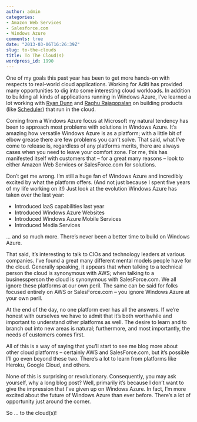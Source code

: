 ```yaml
---
author: admin
categories:
- Amazon Web Services
- Salesforce.com
- Windows Azure
comments: true
date: "2013-03-06T16:26:39Z"
slug: to-the-clouds
title: To The Cloud(s)
wordpress_id: 1990
---
```


One of my goals this past year has been to get more hands-on with respects to real-world cloud applications. Working for Aditi has provided many opportunities to dig into some interesting cloud workloads. In addition to building all kinds of applications running in Windows Azure, I’ve learned a lot working with [Ryan Dunn](http://dunnry.com/blog/) and [Raghu Rajagopalan](http://niftybits.wordpress.com/) on building products (like [Scheduler](http://www.windowsazure.com/en-us/store/service/?id=53765649-ba4b-4fe2-a834-21b334b551e2)) that run in the cloud. 

Coming from a Windows Azure focus at Microsoft my natural tendency has been to approach most problems with solutions in Windows Azure. It’s amazing how versatile Windows Azure is as a platform; with a little bit of elbow grease there are few problems you can’t solve. That said, what I’ve come to release is, regardless of any platforms merits, there are always cases when you need to leave your comfort zone. For me, this has manifested itself with customers that – for a great many reasons – look to either Amazon Web Services or SalesForce.com for solutions. 

Don’t get me wrong. I’m still a huge fan of Windows Azure and incredibly excited by what the platform offers. (And not just because I spent five years of my life working on it!) Just look at the evolution Windows Azure has taken over the last year: 

* Introduced IaaS capabilities last year
* Introduced Windows Azure Websites
* Introduced Windows Azure Mobile Services 
* Introduced Media Services

... and so much more. There’s never been a better time to build on Windows Azure. 

That said, it’s interesting to talk to CIOs and technology leaders at various companies. I’ve found a great many different mental models people have for the cloud. Generally speaking, it appears that when talking to a technical person the cloud is synonymous with AWS; when talking to a businessperson the cloud is synonymous with SalesForce.com. We all ignore these platforms at our own peril. The same can be said for folks focused entirely on AWS or SalesForce.com – you ignore Windows Azure at your own peril. 

At the end of the day, no one platform ever has all the answers. If we’re honest with ourselves we have to admit that it’s both worthwhile and important to understand other platforms as well. The desire to learn and to branch out into new areas is natural; furthermore, and most importantly, the needs of customers comes first. 

All of this is a way of saying that you’ll start to see me blog more about other cloud platforms – certainly AWS and SalesForce.com, but it’s possible I’ll go even beyond these two. There’s a lot to learn from platforms like Heroku, Google Cloud, and others. 

None of this is surprising or revolutionary. Consequently, you may ask yourself, why a long blog post? Well, primarily it’s because I don’t want to give the impression that I’ve given up on Windows Azure. In fact, I’m more excited about the future of Windows Azure than ever before. There’s a lot of opportunity just around the corner. 

So ... to the cloud(s)!
